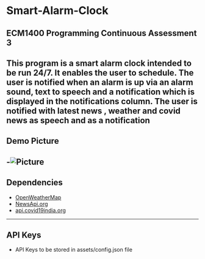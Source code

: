 # Smart-Alarm-Clock
ECM1400 Programming Continuous Assessment 3
---
This program is a smart alarm clock intended to be run 24/7. It enables the user to schedule. The user is notified when an alarm is up via an alarm sound, text to speech and a notification which is displayed in the notifications column. The user is notified with latest news , weather and covid news as  speech and as a notification 
---
## Demo Picture
-![Picture](https://github.com/d4rk-lucif3r/Smart-Alarm-Clock/blob/main/static/images/Demo_picture.png)
---
## Dependencies
- [OpenWeatherMap ](https://openweathermap.org/)
- [NewsApi.org](https://newsapi.org/)
- [api.covid19india.org](https://api.covid19india.org/)
---
## API Keys
- API Keys to be stored in assets/config.json file
